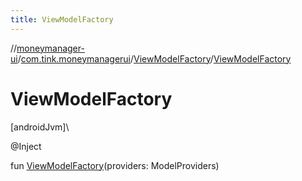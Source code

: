 ```yaml
---
title: ViewModelFactory
---
```

//[moneymanager-ui](../../../index.html)/[com.tink.moneymanagerui](../index.html)/[ViewModelFactory](index.html)/[ViewModelFactory](-view-model-factory.html)



# ViewModelFactory



[androidJvm]\




@Inject



fun [ViewModelFactory](-view-model-factory.html)(providers: ModelProviders)




